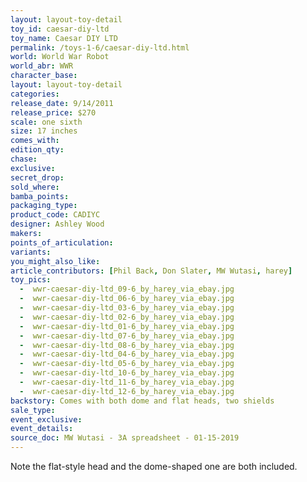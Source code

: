 ```yaml
---
layout: layout-toy-detail 
toy_id: caesar-diy-ltd
toy_name: Caesar DIY LTD
permalink: /toys-1-6/caesar-diy-ltd.html
world: World War Robot
world_abr: WWR
character_base: 
layout: layout-toy-detail
categories: 
release_date: 9/14/2011
release_price: $270 
scale: one sixth
size: 17 inches
comes_with: 
edition_qty: 
chase: 
exclusive: 
secret_drop: 
sold_where: 
bamba_points: 
packaging_type: 
product_code: CADIYC
designer: Ashley Wood
makers: 
points_of_articulation: 
variants: 
you_might_also_like: 
article_contributors: [Phil Back, Don Slater, MW Wutasi, harey]
toy_pics: 
  -  wwr-caesar-diy-ltd_09-6_by_harey_via_ebay.jpg
  -  wwr-caesar-diy-ltd_06-6_by_harey_via_ebay.jpg
  -  wwr-caesar-diy-ltd_03-6_by_harey_via_ebay.jpg
  -  wwr-caesar-diy-ltd_02-6_by_harey_via_ebay.jpg
  -  wwr-caesar-diy-ltd_01-6_by_harey_via_ebay.jpg
  -  wwr-caesar-diy-ltd_07-6_by_harey_via_ebay.jpg
  -  wwr-caesar-diy-ltd_08-6_by_harey_via_ebay.jpg
  -  wwr-caesar-diy-ltd_04-6_by_harey_via_ebay.jpg
  -  wwr-caesar-diy-ltd_05-6_by_harey_via_ebay.jpg
  -  wwr-caesar-diy-ltd_10-6_by_harey_via_ebay.jpg
  -  wwr-caesar-diy-ltd_11-6_by_harey_via_ebay.jpg
  -  wwr-caesar-diy-ltd_12-6_by_harey_via_ebay.jpg
backstory: Comes with both dome and flat heads, two shields
sale_type: 
event_exclusive: 
event_details: 
source_doc: MW Wutasi - 3A spreadsheet - 01-15-2019
---
```

Note the flat-style head and the dome-shaped one are both included.